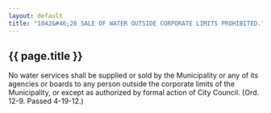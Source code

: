---
layout: default 
title: "1042&#46;26 SALE OF WATER OUTSIDE CORPORATE LIMITS PROHIBITED."---

{{ page.title }}
----------------

No water services shall be supplied or sold by the Municipality or any
of its agencies or boards to any person outside the corporate limits of
the Municipality, or except as authorized by formal action of City
Council. (Ord. 12-9. Passed 4-19-12.)
